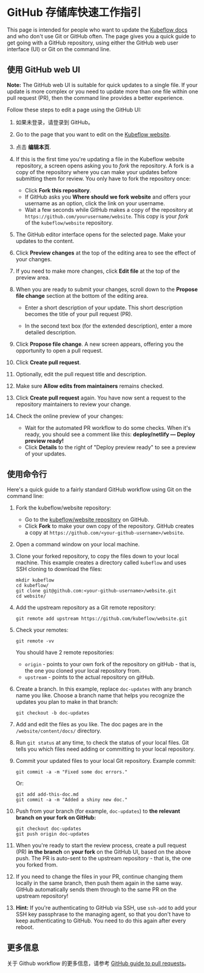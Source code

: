 # GitHub 存储库快速工作指引

This page is intended for people who want to update the
[Kubeflow docs](https://www.kubeflow.org/docs/) and
who don't use Git or GitHub often. The page gives you a quick guide to
get going with a GitHub repository, using either the GitHub web user interface 
(UI) or Git on the command line.

## 使用 GitHub web UI

**Note:** The GitHub web UI is suitable for quick updates to a single file. If
your update is more complex or you need to update more than one file within one
pull request (PR), then the command line provides a better experience.

Follow these steps to edit a page using the GitHub UI:

1. 如果未登录，请登录到 GitHub。

1. Go to the page that you want to edit on the
    [Kubeflow website](https://www.kubeflow.org/docs/).

1. 点击 **编辑本页**.

1. If this is the first time you're updating a file in the Kubeflow
    website repository, a screen opens asking you to *fork* the repository. A
    fork is a copy of the repository where you can make your updates before
    submitting them for review. You only have to fork the repository once:

    * Click **Fork this repository**.
    * If GitHub asks you **Where should we fork website** and offers your
      username as an option, click the link on your username.	
    * Wait a few seconds while GitHub makes a copy of the repository at	
     `https://github.com/yourusername/website`. This copy is your *fork*	
      of the `kubeflow/website` repository.

1. The GitHub editor interface opens for the selected page.
    Make your updates to the content.

1. Click **Preview changes** at the top of the editing area to see the effect of your changes.

1. If you need to make more changes, click **Edit file** at the top of the preview area.

1. When you are ready to submit your changes, scroll down to the 
    **Propose file change**
   section at the bottom of the editing area.

      * Enter a short description of your update. This short description becomes the 
        title of your pull request (PR).

      * In the second text box (for the extended description), enter a more detailed
        description.

1. Click **Propose file change**. A new screen appears, offering you the 
    opportunity to open a pull request.

1. Click **Create pull request**. 

1. Optionally, edit the pull request title and description.

1. Make sure **Allow edits from maintainers** remains checked.

1. Click **Create pull request** again. You have now sent a request to the repository
    maintainers to review your change.

1. Check the online preview of your changes:

      * Wait for the automated PR workflow to do some checks. When it's ready,
        you should see a comment like this: **deploy/netlify — Deploy preview ready!**
      * Click **Details** to the right of "Deploy preview ready" to see a preview
        of your updates.

## 使用命令行

Here's a quick guide to a fairly standard GitHub workflow using Git on the command line:

1. Fork the kubeflow/website repository:

    * Go to the [kubeflow/website 
      repository](https://github.com/kubeflow/website) on GitHub.
    * Click **Fork** to make your own copy of the repository. GitHub creates a 
      copy at `https://github.com/<your-github-username>/website`.

1. Open a command window on your local machine.

1. Clone your forked repository, to copy the files down to your local machine.
    This example creates a directory called `kubeflow` and uses SSH cloning to
    download the files:

    ```
    mkdir kubeflow
    cd kubeflow/
    git clone git@github.com:<your-github-username>/website.git
    cd website/
    ```

1. Add the upstream repository as a Git remote repository:

    ```
    git remote add upstream https://github.com/kubeflow/website.git
    ```

1. Check your remotes:

    ```
    git remote -vv
    ```

    You should have 2 remote repositories:

      -  `origin` - points to your own fork of the repository on gitHub -
         that is, the one you cloned your local repository from.
      -  `upstream` - points to the actual repository on gitHub.

1. Create a branch. In this example, replace `doc-updates` with any branch name
    you like. Choose a branch name that helps you recognize the updates you plan
    to make in that branch:

    ```
    git checkout -b doc-updates
    ```

1. Add and edit the files as you like. The doc pages are in the
    `/website/content/docs/` directory.

1. Run `git status` at any time, to check the status of your local files.
    Git tells you which files need adding or committing to your local repository.

1. Commit your updated files to your local Git repository. Example commit:

    ```
    git commit -a -m "Fixed some doc errors."
    ```

    Or:

    ```
    git add add-this-doc.md
    git commit -a -m "Added a shiny new doc."
    ```

1. Push from your branch (for example, `doc-updates`) to **the relevant branch
    on your fork on GitHub:**

    ```
    git checkout doc-updates
    git push origin doc-updates
    ```

1. When you're ready to start the review process, create a pull request (PR)
    **in the branch** on **your fork** on the GitHub UI, based on the above push.
    The PR is auto-sent to the upstream repository - that is, the one you forked 
    from.

1. If you need to change the files in your PR, continue changing them
    locally in the same branch, then push them again in the same way. GitHub
    automatically sends them through to the same PR on the upstream repository!

1. **Hint:** If you're authenticating to GitHub via SSH, use `ssh-add` to add
    your SSH key passphrase to the managing agent, so that you don't have to
    keep authenticating to GitHub. You need to do this again after every reboot.

## 更多信息

关于 Github workflow 的更多信息，请参考
[GitHub guide to pull requests](https://help.github.com/en/articles/creating-a-pull-request)。